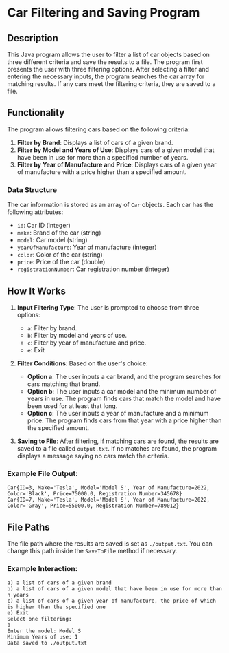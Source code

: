 # Car Filtering and Saving Program

## Description
This Java program allows the user to filter a list of car objects based on three different criteria and save the results to a file. The program first presents the user with three filtering options. After selecting a filter and entering the necessary inputs, the program searches the car array for matching results. If any cars meet the filtering criteria, they are saved to a file.

## Functionality
The program allows filtering cars based on the following criteria:
1. **Filter by Brand**: Displays a list of cars of a given brand.
2. **Filter by Model and Years of Use**: Displays cars of a given model that have been in use for more than a specified number of years.
3. **Filter by Year of Manufacture and Price**: Displays cars of a given year of manufacture with a price higher than a specified amount.

### Data Structure
The car information is stored as an array of `Car` objects. Each car has the following attributes:

- `id`: Car ID (integer)
- `make`: Brand of the car (string)
- `model`: Car model (string)
- `yearOfManufacture`: Year of manufacture (integer)
- `color`: Color of the car (string)
- `price`: Price of the car (double)
- `registrationNumber`: Car registration number (integer)

## How It Works
1. **Input Filtering Type**: The user is prompted to choose from three options:
    - `a`: Filter by brand.
    - `b`: Filter by model and years of use.
    - `c`: Filter by year of manufacture and price.
    - `e`: Exit

2. **Filter Conditions**: Based on the user's choice:
    - **Option a**: The user inputs a car brand, and the program searches for cars matching that brand.
    - **Option b**: The user inputs a car model and the minimum number of years in use. The program finds cars that match the model and have been used for at least that long.
    - **Option c**: The user inputs a year of manufacture and a minimum price. The program finds cars from that year with a price higher than the specified amount.

3. **Saving to File**: After filtering, if matching cars are found, the results are saved to a file called `output.txt`. If no matches are found, the program displays a message saying no cars match the criteria.

### Example File Output:
	Car{ID=3, Make='Tesla', Model='Model S', Year of Manufacture=2022, Color='Black', Price=75000.0, Registration Number=345678}
	Car{ID=7, Make='Tesla', Model='Model S', Year of Manufacture=2022, Color='Gray', Price=55000.0, Registration Number=789012}
	
## File Paths
The file path where the results are saved is set as `./output.txt`. You can change this path inside the `SaveToFile` method if necessary.

### Example Interaction:
	a) a list of cars of a given brand 
	b) a list of cars of a given model that have been in use for more than n years 
	c) a list of cars of a given year of manufacture, the price of which is higher than the specified one  
	e) Exit
	Select one filtering:
	b
	Enter the model: Model S
	Minimum Years of use: 1
	Data saved to ./output.txt

	